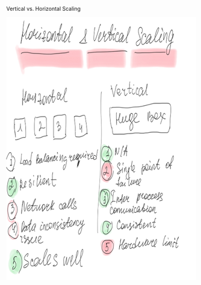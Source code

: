 Vertical vs. Horizontal Scaling

<img src="images/hv_scaling.jpg" alt="Comparison" height="700" width="800" />